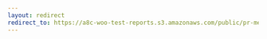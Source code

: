 ```yaml
---
layout: redirect
redirect_to: https://a8c-woo-test-reports.s3.amazonaws.com/public/pr-merge/44690/api/index.html
---
```

